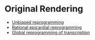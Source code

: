 # Original Rendering

- [Unbiased reprogramming](http://htmlpreview.github.com/?https://github.com/jlduan/Reprogram-Seq/blob/master/notebooks/archive/unbiased_reprogramming.html)
- [Rational epicardial reprogramming](http://htmlpreview.github.com/?https://github.com/jlduan/Reprogram-Seq/blob/master/notebooks/archive/rational_epicardial_reprogramming.html)
- [Global reprogramming of transcription](http://htmlpreview.github.com/?https://github.com/jlduan/Reprogram-Seq/blob/master/notebooks/archive/global_reprogramming_of_transcription.html)
